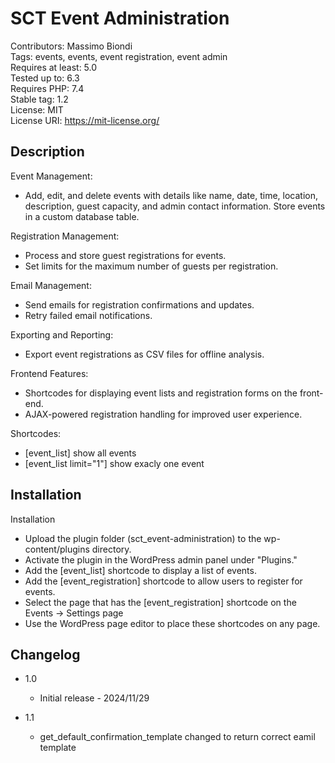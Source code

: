 # SCT Event Administration

Contributors: Massimo Biondi\
Tags: events, events, event registration, event admin\
Requires at least: 5.0\
Tested up to: 6.3\
Requires PHP: 7.4\
Stable tag: 1.2\
License: MIT\
License URI: <https://mit-license.org/>

## Description

Event Management:

- Add, edit, and delete events with details like name, date, time, location, description, guest capacity, and admin contact information.
Store events in a custom database table.

Registration Management:

- Process and store guest registrations for events.
- Set limits for the maximum number of guests per registration.

Email Management:

- Send emails for registration confirmations and updates.
- Retry failed email notifications.

Exporting and Reporting:

- Export event registrations as CSV files for offline analysis.

Frontend Features:

- Shortcodes for displaying event lists and registration forms on the front-end.
- AJAX-powered registration handling for improved user experience.

Shortcodes:

- [event_list] show all events
- [event_list limit="1"] show exacly one event

## Installation

Installation

- Upload the plugin folder (sct_event-administration) to the wp-content/plugins directory.
- Activate the plugin in the WordPress admin panel under "Plugins."
- Add the [event_list] shortcode to display a list of events.
- Add the [event_registration] shortcode to allow users to register for events.
- Select the page that has the [event_registration] shortcode on the Events -> Settings page
- Use the WordPress page editor to place these shortcodes on any page.

## Changelog

- 1.0
  - Initial release - 2024/11/29

- 1.1
  - get_default_confirmation_template changed to return correct eamil template
